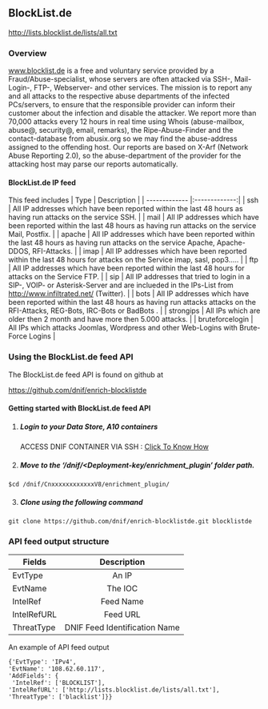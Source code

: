 ## BlockList.de   
  http://lists.blocklist.de/lists/all.txt

### Overview
www.blocklist.de is a free and voluntary service provided by a Fraud/Abuse-specialist, whose servers are often attacked via SSH-, Mail-Login-, FTP-, Webserver- and other services. 
The mission is to report any and all attacks to the respective abuse departments of the infected PCs/servers, to ensure that the responsible provider can inform 
their customer about the infection and disable the attacker. 
We report more than 70,000 attacks every 12 hours in real time using Whois (abuse-mailbox, abuse@, security@, email, remarks), the Ripe-Abuse-Finder and
the contact-database from abusix.org so we may find the abuse-address assigned to the offending host. 
Our reports are based on X-Arf (Network Abuse Reporting 2.0), so the abuse-department of the provider for the attacking host may parse our reports automatically. 

#### BlockList.de IP feed
This feed includes
  | Type        | Description  |
| ------------- |:-------------:|
| ssh      | All IP addresses which have been reported within the last 48 hours as having run attacks on the service SSH.  |
| mail      | All IP addresses which have been reported within the last 48 hours as having run attacks on the service Mail, Postfix.     |
| apache | All IP addresses which have been reported within the last 48 hours as having run attacks on the service Apache, Apache-DDOS, RFI-Attacks.       |
| imap | All IP addresses which have been reported within the last 48 hours for attacks on the Service imap, sasl, pop3.....       |
| ftp | All IP addresses which have been reported within the last 48 hours for attacks on the Service FTP.  |
| sip  | All IP addresses that tried to login in a SIP-, VOIP- or Asterisk-Server and are inclueded in the IPs-List from http://www.infiltrated.net/ (Twitter).  |
| bots | All IP addresses which have been reported within the last 48 hours as having run attacks attacks on the RFI-Attacks, REG-Bots, IRC-Bots or BadBots . |
| strongips | All IPs which are older then 2 month and have more then 5.000 attacks. |
| bruteforcelogin |  All IPs which attacks Joomlas, Wordpress and other Web-Logins with Brute-Force Logins |

### Using the BlockList.de feed API
 The BlockList.de feed API is found on github at

https://github.com/dnif/enrich-blocklistde

#### Getting started with BlockList.de feed API

1. #####    Login to your Data Store, A10 containers  
   ACCESS DNIF CONTAINER VIA SSH : [Click To Know How](https://dnif.it/docs/guides/tutorials/access-dnif-container-via-ssh.html)
2. #####    Move to the ‘/dnif/<Deployment-key/enrichment_plugin’ folder path.
```
$cd /dnif/CnxxxxxxxxxxxxV8/enrichment_plugin/
```
3. #####   Clone using the following command  
```  
git clone https://github.com/dnif/enrich-blocklistde.git blocklistde
```
### API feed output structure
  | Fields        | Description  |
| ------------- |:-------------:|
| EvtType      | An IP |
| EvtName      | The IOC      |
| IntelRef | Feed Name      |
| IntelRefURL | Feed URL      |
| ThreatType | DNIF Feed Identification Name |      

An example of API feed output
```
{'EvtType': 'IPv4', 
'EvtName': '108.62.60.117',
'AddFields': {
 'IntelRef': ['BLOCKLIST'],
'IntelRefURL': ['http://lists.blocklist.de/lists/all.txt'],
'ThreatType': ['blacklist']}}
```
